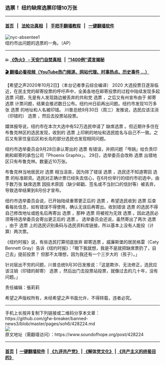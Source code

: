 ### 选票！ 纽约缺席选票印错10万张
------------------------

#### [首页](https://github.com/gfw-breaker/banned-news3/blob/master/README.md) &nbsp;&nbsp;|&nbsp;&nbsp; [法轮功真相](https://github.com/begood0513/basic/blob/master/README.md)  &nbsp;&nbsp;|&nbsp;&nbsp; [手把手翻墙教程](https://github.com/gfw-breaker/guides/wiki)  &nbsp;&nbsp;|&nbsp;&nbsp; [一键翻墙软件](https://github.com/gfw-breaker/nogfw/blob/master/README.md)  



<div><img alt="nyc-absentee1" src="https://img.soundofhope.org/2020-10/nyc-absentee1-1601679030710.jpg"/>
<br/><figcaption class="caption">
 纽约市出问题的选票的一角。（AP）
</figcaption></div><hr/>

#### 💥 [《伪火》 - 天安门自焚真相 ](http://158.247.195.190:10000/videos/blog/weihuo.html)&nbsp; |&nbsp; [“1400例”谎言揭秘  ](http://158.247.195.190:10000/videos/blog/jiexi1400.html)

#### [ 🎬  翻墙必看视频（YouTube热门频道、网站代理、时事热点、历史事件 ...）](https://github.com/gfw-breaker/links/blob/master/banned.md)

<div><div class="Content__Wrapper sc-1bvya0-0 grZQxZ">
 <p class="meta-top">
  <span class="meta">
   【希望之声2020年10月2日】（本台记者季云综合编译）
  </span>
  <ok href="/term/10682">
   2020
  </ok>
  大选投票日逐渐临近，在民主党的邮寄投票的呼吁声中，全美各地在邮寄投票的过程中陆续发现多起
  <ok href="/term/53003">
   选票
  </ok>
  问题，先是有人发现路边被丢弃的共和党
  <ok href="/term/53003">
   选票
  </ok>
  ，之后又有州宣布由于
  <ok href="/term/293116">
   邮寄选票
  </ok>
  计票问题，结果会推迟数日公布。纽约州日前再出问题。纽约市发现10万多张
  <ok href="/term/53003">
   选票
  </ok>
  的地址和人名被印错。 川普总统9月30日（周三）发推说，选民应该注消（印错的）
  <ok href="/term/53003">
   选票
  </ok>
  ，然后去投票站投票。
 </p>
 <p>
  媒体报导说，纽约市在本次大选中有52万选民申请了
  <ok href="/term/315157">
   缺席选票
  </ok>
  。但近期许多住在布鲁克林区的选民发现，收到的
  <ok href="/term/53003">
   选票
  </ok>
  上印刷的地址和选民姓名与自己不一致。之后又有家住皇后区和长岛的部分选民也发现相同问题。
 </p>
 <div class="AD_Embed__Wrap-sc-1xslmin-0 igMuqX module desktop">
  <div>
  </div>
 </div>
 <p>
  纽约市选举委员会9月28日承认寄出的
  <ok href="/term/53003">
   选票
  </ok>
  有错误，并把问题「甩锅」给负责印刷和邮寄的承包公司「Phoenix Graphix」。 29日，选举委员会改称
  <ok href="/term/53003">
   选票
  </ok>
  出错地区只有布鲁克林。数量近10万张。
 </p>
 <p>
  布鲁克林当地居民对
  <ok href="/term/53003">
   选票
  </ok>
  相当沮丧，因为除了错误
  <ok href="/term/53003">
   选票
  </ok>
  ，选民还不知道寄回
  <ok href="/term/53003">
   选票
  </ok>
  的标准邮资。选民对正确计票已经失去信心，在6月份举行的纽约市初选中，由于数万张
  <ok href="/term/315157">
   缺席选票
  </ok>
  因技术原因（缺少邮戳、签名或不当封口的信封等）被丢弃，导致选举结果到8月份才宣布。
 </p>
 <p>
  纽约市选举委员会说，已开始陆续重寄更正后的
  <ok href="/term/53003">
   选票
  </ok>
  ，希望选民收到
  <ok href="/term/53003">
   选票
  </ok>
  后查看每处信息，如有错误不得使用，确认无误后再寄出。收到错误
  <ok href="/term/53003">
   选票
  </ok>
  的选民不得自己修改地址或姓名后再寄出
  <ok href="/term/53003">
   选票
  </ok>
  ，那种
  <ok href="/term/53003">
   选票
  </ok>
  将被视为无效
  <ok href="/term/53003">
   选票
  </ok>
  。因此选民必须等待选举委员会寄出更正后的
  <ok href="/term/53003">
   选票
  </ok>
  。 选举委员会还说，虽然寄出了两次
  <ok href="/term/53003">
   选票
  </ok>
  ，由于
  <ok href="/term/53003">
   选票
  </ok>
  上的选民识别条码与选民资料库链接，所以基本上没有人能投（计算）两次票。
 </p>
 <p>
  《纽约时报》说，有些选民打算彻底放弃
  <ok href="/term/293116">
   邮寄选票
  </ok>
  。威廉斯堡的居民格雷（Caty Bennett Gray）告诉《纽约时报》：「眼下我就想，我是不是就把缺席票扔了，自己去」提前投票？ 但那不太理想，因为我还有一个三岁大的（孩子）。」
 </p>
 <p>
  针对层出不穷的问题，川普总统9月30日发推说：「这是欺诈、无法修正，选民应该注销（印错的邮寄）
  <ok href="/term/53003">
   选票
  </ok>
  ，然后出门去投票站投票，就像过去的几十年，没有问题。」
 </p>
 <p class="meta-btm">
  责任编辑：張莉莉
 </p>
 <p class="meta-btm">
  希望之声版权所有，未经希望之声书面允许，不得转载，违者必究。
 </p>
</div>
</div>
<hr/>
手机上长按并复制下列链接或二维码分享本文章：<br/>
https://github.com/gfw-breaker/banned-news3/blob/master/pages/soh6/428224.md <br/>
<a href='https://github.com/gfw-breaker/banned-news3/blob/master/pages/soh6/428224.md'><img src='https://github.com/gfw-breaker/banned-news3/blob/master/pages/soh6/428224.md.png'/></a> <br/>
原文地址（需翻墙访问）：https://www.soundofhope.org/post/428224


------------------------
#### [首页](https://github.com/gfw-breaker/banned-news3/blob/master/README.md) &nbsp;|&nbsp; [一键翻墙软件](https://github.com/gfw-breaker/nogfw/blob/master/README.md) &nbsp;| [《九评共产党》](https://github.com/gfw-breaker/9ping.md/blob/master/README.md#九评之一评共产党是什么) | [《解体党文化》](https://github.com/gfw-breaker/jtdwh.md/blob/master/README.md) | [《共产主义的终极目的》](https://github.com/gfw-breaker/gczydzjmd.md/blob/master/README.md)


<img src='http://gfw-breaker.win/banned-news3/pages/soh6/428224.md' width='0px' height='0px'/>
